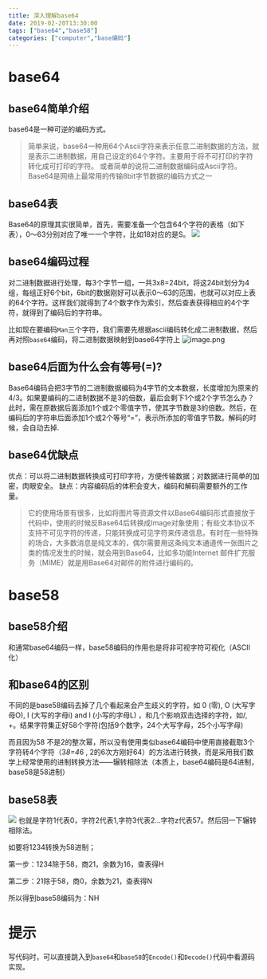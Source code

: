 ```yaml
---
title: 深入理解base64
date: 2019-02-20T13:30:00
tags: ["base64","base58"]
categories: ["computer","base编码"]
---
```


# base64
## base64简单介绍
base64是一种可逆的编码方式。
> 简单来说，base64一种用64个Ascii字符来表示任意二进制数据的方法，就是表示二进制数据，用自己设定的64个字符。主要用于将不可打印的字符转化成可打印的字符。
或者简单的说将二进制数据编码成Ascii字符。Base64是网络上最常用的传输8bit字节数据的编码方式之一

## base64表
  Base64的原理其实很简单，首先，需要准备一个包含64个字符的表格（如下表），0～63分别对应了唯一一个字符，比如18对应的是S。
![](https://upload-images.jianshu.io/upload_images/422094-2f97583c4c8cda01.png?imageMogr2/auto-orient/strip%7CimageView2/2/w/1240)

## base64编码过程
对二进制数据进行处理，每3个字节一组，一共3x8=24bit，将这24bit划分为4组，每组正好6个bit，6bit的数据刚好可以表示0～63的范围，也就可以对应上表的64个字符。这样我们就得到了4个数字作为索引，然后查表获得相应的4个字符，就得到了编码后的字符串。

比如现在要编码`Man`三个字符，我们需要先根据ascii编码转化成二进制数据，然后再对照`base64`编码，将二进制数据映射到base64字符上
![image.png](https://upload-images.jianshu.io/upload_images/422094-a807f9a4a0d9132f.png?imageMogr2/auto-orient/strip%7CimageView2/2/w/1240)
## base64后面为什么会有等号(=)?
Base64编码会把3字节的二进制数据编码为4字节的文本数据，长度增加为原来的4/3。如果要编码的二进制数据不是3的倍数，最后会剩下1个或2个字节怎么办？
此时，需在原数据后面添加1个或2个零值字节，使其字节数是3的倍数。然后，在编码后的字符串后面添加1个或2个等号“=”，表示所添加的零值字节数。解码的时候，会自动去掉.
## base64优缺点
优点：可以将二进制数据转换成可打印字符，方便传输数据；对数据进行简单的加密，肉眼安全。
缺点：内容编码后的体积会变大，编码和解码需要额外的工作量。
> 它的使用场景有很多，比如将图片等资源文件以Base64编码形式直接放于代码中，使用的时候反Base64后转换成Image对象使用；有些文本协议不支持不可见字符的传递，只能转换成可见字符来传递信息。有时在一些特殊的场合，大多数消息是纯文本的，偶尔需要用这条纯文本通道传一张图片之类的情况发生的时候，就会用到Base64，比如多功能Internet 邮件扩充服务（MIME）就是用Base64对邮件的附件进行编码的。
# base58
## base58介绍
和通常base64编码一样，base58编码的作用也是将非可视字符可视化（ASCII化）
## 和base64的区别
不同的是base58编码去掉了几个看起来会产生歧义的字符，如 0 (零), O (大写字母O), I (大写的字母i) and l (小写的字母L) ，和几个影响双击选择的字符，如/, +。结果字符集正好58个字符(包括9个数字，24个大写字母，25个小写字母)

而且因为58 不是2的整次幂，所以没有使用类似base64编码中使用直接截取3个字符转4个字符（3*8=4*6 , 2的6次方刚好64）的方法进行转换，而是采用我们数学上经常使用的进制转换方法——辗转相除法（本质上，base64编码是64进制，base58是58进制）
## base58表
![](https://upload-images.jianshu.io/upload_images/422094-6c30172aa992818a.png?imageMogr2/auto-orient/strip%7CimageView2/2/w/1240)
也就是字符1代表0，字符2代表1,字符3代表2...字符z代表57。然后回一下辗转相除法。

如要将1234转换为58进制；

第一步：1234除于58，商21，余数为16，查表得H

第二步：21除于58，商0，余数为21，查表得N

所以得到base58编码为：NH

# 提示
写代码时，可以直接跳入到`base64`和`base58`的`Encode()`和`Decode()`代码中看源码实现。

